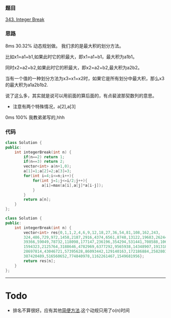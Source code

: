 ### 题目
[343. Integer Break](https://leetcode-cn.com/problems/integer-break/)
### 思路
8ms 30.32%
动态规划做。 我们求的是最大积的划分方法。

比如x1=a1+b1,如果此时它的积最大，即x1=a1+b1，最大积为a1b1。

同时x2=a2+b2,如果此时它的积最大，即x2=a2+b2,最大积为a2b2。

当有一个值的一种划分方法为x3=x1+x2时，如果它是所有划分中最大积，那么x3的最大积为a1a2b1b2.

说了这么多，其实就是说可以用前面的算后面的，有点裴波那契数列的意思。

+ 注意有两个特殊情况，a[2],a[3]

0ms 100%
我教弟弟写的,hhh
### 代码
```c++
class Solution {
public:
    int integerBreak(int n) {
        if(n==2) return 1;
        if(n==3) return 2;
        vector<int> a(n+1,0);
        a[1]=1;a[2]=2;a[3]=3;
        for(int i=4;i<=n;i++){
            for(int j=1;j<=i/2;j++){
                a[i]=max(a[i],a[j]*a[i-j]);
            }
        }
        return a[n];
    }
};
```

```c++
class Solution {
public:
    int integerBreak(int n) {
        vector<int> res{0,1,1,2,4,6,9,12,18,27,36,54,81,108,162,243,
        324,486,729,972,1458,2187,2916,4374,6561,8748,13122,19683,26244,
        39366,59049,78732,118098,177147,236196,354294,531441,708588,1062882,
        1594323,2125764,3188646,4782969,6377292,9565938,14348907,19131876,
        28697814,43046721,57395628,86093442,129140163,172186884,258280326,
        387420489,516560652,774840978,1162261467,1549681956};
        return res[n];
    }
};
```
---
# Todo
+ 排名不算很好。应有其他[简便方法](https://leetcode-cn.com/problems/integer-break/comments/90712).这个动规只用了o(n)时间

